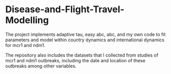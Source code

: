 # Disease-and-Flight-Travel-Modelling

The project implements adaptive tau, easy abc, abc, and my own code to fit parameters and model within country dynamics and international dynamics for mcr1 and ndm1.

The repository also includes the datasets that I collected from studies of mcr1 and ndm1 outbreaks, including the date and location of these outbreaks among other variables.

